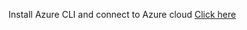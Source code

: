
Install Azure CLI and connect to Azure cloud [Click here](https://github.com/e2eSolutionArchitect/terraform/blob/main/docs/install-azure-cli.md)
